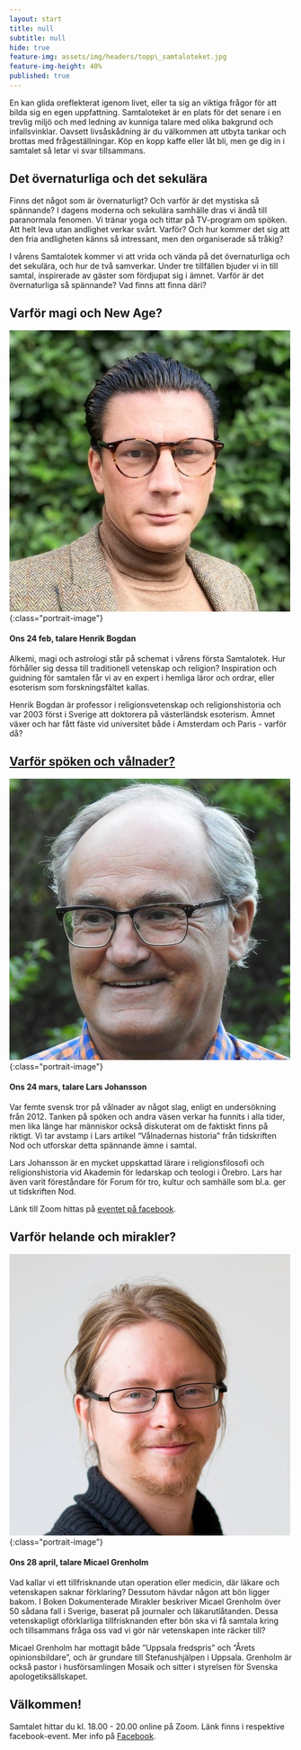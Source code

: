 ```yaml
---
layout: start
title: null
subtitle: null
hide: true
feature-img: assets/img/headers/topp\_samtaloteket.jpg
feature-img-height: 40%
published: true
---
```

En kan glida oreflekterat igenom livet, eller ta sig an viktiga
frågor för att bilda sig en egen uppfattning. Samtaloteket är en plats för det
senare i en trevlig miljö och med ledning av kunniga talare med olika bakgrund
och infallsvinklar. Oavsett livsåskådning är du välkommen att utbyta tankar
och brottas med frågeställningar. Köp en kopp kaffe eller låt bli, men ge dig
in i samtalet så letar vi svar tillsammans.


## Det övernaturliga och det sekulära
Finns det något som är övernaturligt? Och varför är det mystiska så spännande?
I dagens moderna och sekulära samhälle dras vi ändå till paranormala fenomen.
Vi tränar yoga och tittar på TV-program om spöken. Att helt leva utan andlighet
verkar svårt. Varför? Och hur kommer det sig att den fria andligheten känns så
intressant, men den organiserade så tråkig?

I vårens Samtalotek kommer vi att vrida och vända på det övernaturliga och det
sekulära, och hur de två samverkar. Under tre tillfällen bjuder vi in till
samtal, inspirerade av gäster som fördjupat sig i ämnet. Varför är det
övernaturliga så spännande? Vad finns att finna däri?

## Varför magi och New Age?
![Henrik Bogdan](assets/img/speakers/henrik_bogdan.jpg 'Henrik Bogdan'){:class="portrait-image"}
#### Ons 24 feb, talare Henrik Bogdan
Alkemi, magi och astrologi står på schemat i vårens första Samtalotek. Hur
förhåller sig dessa till traditionell vetenskap och religion? Inspiration och
guidning för samtalen får vi av en expert i hemliga läror och ordrar, eller
esoterism som forskningsfältet kallas.

Henrik Bogdan är professor i religionsvetenskap och religionshistoria och var
2003 först i Sverige att doktorera på västerländsk esoterism. Ämnet växer och
har fått fäste vid universitet både i Amsterdam och Paris - varför då?

## [Varför spöken och vålnader?](https://fb.me/e/3iGKKIcGV)
![Lars Johansson](assets/img/speakers/lars_johansson.jpg 'Lars Johansson'){:class="portrait-image"}
#### Ons 24 mars, talare Lars Johansson
Var femte svensk tror på vålnader av något slag, enligt en undersökning från 2012.
Tanken på spöken och andra väsen verkar ha funnits i alla tider, men lika
länge har människor också diskuterat om de faktiskt finns på riktigt. Vi tar
avstamp i Lars artikel “Vålnadernas historia” från tidskriften Nod och
utforskar detta spännande ämne i samtal.

Lars Johansson är en mycket uppskattad lärare i religionsfilosofi och
religionshistoria vid Akademin för ledarskap och teologi i Örebro. Lars har
även varit föreståndare för Forum för tro, kultur och samhälle som bl.a. ger ut
tidskriften Nod.

Länk till Zoom hittas på [eventet på facebook](https://fb.me/e/3iGKKIcGV).

## Varför helande och mirakler?
![Micael Grenholm](assets/img/speakers/micael_grenholm.jpg 'Micael Grenholm'){:class="portrait-image"}
#### Ons 28 april, talare Micael Grenholm
Vad kallar vi ett tillfrisknande utan operation eller medicin, där läkare och
vetenskapen saknar förklaring? Dessutom hävdar någon att bön ligger bakom. I
Boken Dokumenterade Mirakler beskriver Micael Grenholm över 50 sådana fall i
Sverige, baserat på journaler och läkarutlåtanden. Dessa vetenskapligt
oförklarliga tillfrisknanden efter bön ska vi få samtala kring och tillsammans
fråga oss vad vi gör när vetenskapen inte räcker till?

Micael Grenholm har mottagit både ”Uppsala fredspris” och ”Årets
opinionsbildare”, och är grundare till Stefanushjälpen i Uppsala. Grenholm är
också pastor i husförsamlingen Mosaik och sitter i styrelsen för Svenska
apologetiksällskapet.

## Välkommen!
Samtalet hittar du kl. 18.00 - 20.00 online på Zoom. Länk finns i respektive facebook-event. Mer info på [Facebook](https://www.facebook.com/samtaloteket).

<!--
<div style="text-align: center">
  <iframe src="https://www.google.com/maps/embed?pb=!1m18!1m12!1m3!1d2132.3718320570456!2d11.956558816461845!3d57.693152348149134!2m3!1f0!2f0!3f0!3m2!1i1024!2i768!4f13.1!3m3!1m2!1s0x464ff36b50b081f3%3A0xc57eeab66ec83bbd!2sSaronf%C3%B6rsamlingen%20i%20G%C3%B6teborg!5e0!3m2!1sen!2sse!4v1601122914042!5m2!1sen!2sse" width="600" height="450" frameborder="0" style="border:0; padding:0" allowfullscreen></iframe>
</div>
-->
